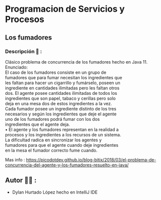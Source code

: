 # Programacion de Servicios y Procesos

## Los fumadores
### Descripción 📝 :
Clásico problema de concurrencia de los fumadores hecho en Java 11.<br />
Enunciado:<br />
El caso de los fumadores consiste en un grupo de <br />
fumadores que para fumar necesitan los ingredientes que <br />
les faltan para hacer un cigarrillo y fumárselo, poseen un <br />
ingrediente en cantidades ilimitadas pero les faltan otros <br />
dos. El agente posee cantidades ilimitadas de todos los <br />
ingredientes que son papel, tabaco y cerillas pero solo <br />
deja en una mesa dos de estos ingredientes a la vez. <br />
Cada fumador posee un ingrediente distinto de los tres <br />
necesarios y según los ingredientes que deje el agente <br />
uno de los fumadores podrá fumar con los dos <br />
ingredientes que el agente deja.<br />
• El agente y los fumadores representan en la realidad a <br />
procesos y los ingredientes a los recursos de un sistema. <br />
La dificultad radica en sincronizar los agentes y <br />
fumadores para que el agente cuando deje ingredientes <br />
en la mesa el fumador correcto fume cuando.<br />



 Mas info : https://picodotdev.github.io/blog-bitix/2018/03/el-problema-de-concurrencia-del-agente-y-los-fumadores-resuelto-en-java/

## Autor ✍🏻 :

* Dylan Hurtado López hecho en IntelliJ IDE

